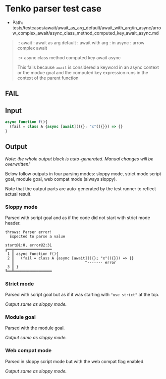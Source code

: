 # Tenko parser test case

- Path: tests/testcases/await/await_as_arg_default/await_with_arg/in_async/arrow_complex_await/async_class_method_computed_key_await_async.md

> :: await : await as arg default : await with arg : in async : arrow complex await
>
> ::> async class method computed key await async
>
> This fails because `await` is considered a keyword in an async context or the modue goal and the computed key expression runs in the context of the parent function

## FAIL

## Input

`````js
async function f(){
  (fail = class A {async [await](){}; "x"(){}}) => {}
}
`````

## Output

_Note: the whole output block is auto-generated. Manual changes will be overwritten!_

Below follow outputs in four parsing modes: sloppy mode, strict mode script goal, module goal, web compat mode (always sloppy).

Note that the output parts are auto-generated by the test runner to reflect actual result.

### Sloppy mode

Parsed with script goal and as if the code did not start with strict mode header.

`````
throws: Parser error!
  Expected to parse a value

start@1:0, error@2:31
╔══╦═════════════════
 1 ║ async function f(){
 2 ║   (fail = class A {async [await](){}; "x"(){}}) => {}
   ║                                ^------- error
 3 ║ }
╚══╩═════════════════

`````

### Strict mode

Parsed with script goal but as if it was starting with `"use strict"` at the top.

_Output same as sloppy mode._

### Module goal

Parsed with the module goal.

_Output same as sloppy mode._

### Web compat mode

Parsed in sloppy script mode but with the web compat flag enabled.

_Output same as sloppy mode._
